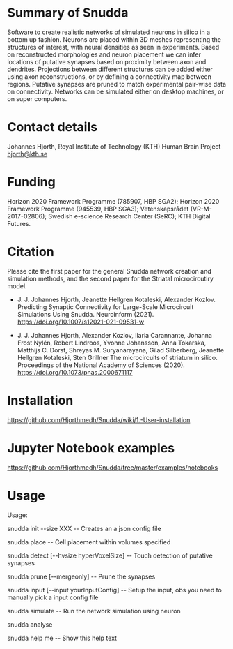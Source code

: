 # Summary of Snudda
Software to create realistic networks of simulated neurons in silico in a bottom up fashion. Neurons are placed within 3D meshes representing the structures of interest, with neural densities as seen in experiments. Based on reconstructed morphologies and neuron placement we can infer locations of putative synapses based on proximity between axon and dendrites. Projections between different structures can be added either using axon reconstructions, or by defining a connectivity map between regions. Putative synapses are pruned to match experimental pair-wise data on connectivity. Networks can be simulated either on desktop machines, or on super computers.

# Contact details
Johannes Hjorth, Royal Institute of Technology (KTH)
Human Brain Project
hjorth@kth.se

# Funding
Horizon 2020 Framework Programme (785907, HBP SGA2); Horizon 2020 Framework Programme (945539, HBP SGA3); Vetenskapsrådet (VR-M-2017-02806); Swedish e-science Research Center (SeRC); KTH Digital Futures.

# Citation
Please cite the first paper for the general Snudda network creation and simulation methods, and the second paper for the Striatal microcircutiry model.

* J. J. Johannes Hjorth, Jeanette Hellgren Kotaleski, Alexander Kozlov. Predicting Synaptic Connectivity for Large-Scale Microcircuit Simulations Using Snudda. Neuroinform (2021). https://doi.org/10.1007/s12021-021-09531-w

* J. J. Johannes Hjorth, Alexander Kozlov, Ilaria Carannante, Johanna Frost Nylén, Robert Lindroos, Yvonne Johansson, Anna Tokarska, Matthijs C. Dorst, Shreyas M. Suryanarayana, Gilad Silberberg, Jeanette Hellgren Kotaleski, Sten Grillner
The microcircuits of striatum in silico. Proceedings of the National Academy of Sciences (2020). https://doi.org/10.1073/pnas.2000671117

# Installation

https://github.com/Hjorthmedh/Snudda/wiki/1.-User-installation

# Jupyter Notebook examples

https://github.com/Hjorthmedh/Snudda/tree/master/examples/notebooks

# Usage

  Usage:

  snudda init <networkPath> --size XXX
  -- Creates an a json config file

  snudda place <networkPath>
  -- Cell placement within volumes specified

  snudda detect <networkPath> [--hvsize hyperVoxelSize]
  -- Touch detection of putative synapses

  snudda prune <networkPath> [--mergeonly]
  -- Prune the synapses

  snudda input <networkPath> [--input yourInputConfig]
  -- Setup the input, obs you need to manually pick a input config file

  snudda simulate <networkPath>
  -- Run the network simulation using neuron

  snudda analyse <networkPath>

  snudda help me
  -- Show this help text


